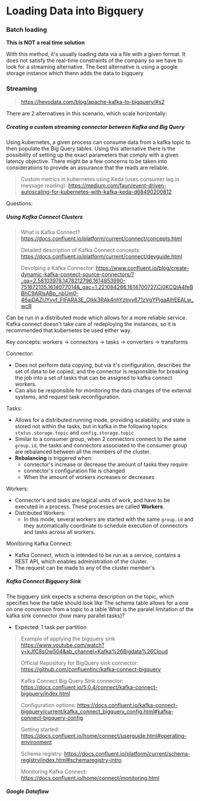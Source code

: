 # Loading Data into Bigquery


### Batch loading

**This is NOT a real time solution**

With this method, it's usually loading data via a file with a given format. It does not satisfy the real-time constraints of the company so we have to look for a streaming alternative.
The best alternative is using a google storage instance which thenn adds the data to bigquery 


### Streaming

> https://hevodata.com/blog/apache-kafka-to-bigquery/#s2 

There are 2 alternatives in this scenario, which scale horizontally: 

##### Creating a custom streaming connector between Kafka and Big Query

Using kubernetes, a given process can consume data from a kafka topic to then populate the Big Query tables. 
Using this alternative there is the possibility of setting up the exact parameters that comply with a given latency objective. There might be a few concerns to be taken into considerations to provide an assurance that the reads are reliable.

> Custom metrics in kubernetes using Keda (uses consumer lag in message reading):
> https://medium.com/faun/event-driven-autoscaling-for-kubernetes-with-kafka-keda-d68490200812

Questions: 

##### Using Kafka Connect Clusters


> What is Kafka Connect?
> https://docs.confluent.io/platform/current/connect/concepts.html
>
> Detailed description of Kafka Connect concepts:
> https://docs.confluent.io/platform/current/connect/devguide.html
>
> Devolping a Kafka Connector: 
> https://www.confluent.io/blog/create-dynamic-kafka-connect-source-connectors/?_ga=2.58103978.1478212796.1614853990-751672135.1614077014&_gac=1.221084266.1614700727.Cj0KCQiA4feBBhC9ARIsABp_nbUm0-46ajDAZUYyvf_FIFARA3E_Olkk3RAk4nhYztjvy671zVgYPjgaAlhEEALw_wcB

Can be run in a distributed mode which allows for a more reliable service. Kafka connect doesn't take care of redeploying the instances, so it is recommended that kubernetes be used either way.

Key concepts: 
workers -> connectors -> tasks -> converters -> transforms

Connector: 
- Does not perform data copying, but via it's configuration, describes the set of data to be copied, and the connector is responsible for breaking the job into a set of tasks that can be assigned to kafka connect workers.
- Can also be responsible for monitoring the data changes of the external systems, and request task reconfiguration.

Tasks: 
- Allows for a distributed running mode, providing scalability, and state is stored not within the tasks, but in kafka in the following topics: `status.storage.topic` and `config.storage.topic`
- Similar to a consumer group, when 2 connectors connect to the same `group.id`, the tasks and connectors associated to the consumer group are rebalanced between all the members of the cluster.
- **Rebalancing** is triggered when: 
	- connector's increase or decrease the amount of tasks they require
	- connector's configuration file is changed
	- When the amount of workers increases or decreases

Workers: 
- Connector's and tasks are logical units of work, and have to be executed in a process. These processes are called **Workers**. 
- Distributed Workers: 
	- In this mode, several workers are started with the same `group.id` and they automatically coordinate to schedule execution of connectors and tasks across all workers.

Monitoring Kafka Connect:
- Kafka Connect, which is intended to be run as a service, contains a REST API, which enables administration of the cluster. 
- The request can be made to any of the cluster member's


##### Kafka Connect Bigquery Sink

The bigquery sink expects a schema description on the topic, which specifies how the table should look like
The schema table allows for a one on one conversion from a topic to a table
What is the paralel limitation of the kafka sink connector (how many parallel tasks)?
- Expected: 1 task per partition

> Example of applying the bigquery sink
> https://www.youtube.com/watch?v=kJfC8sOw504&ab_channel=Kafka%26Bigdata%26Cloud
> 
> Official Repository for BigQuery sink connector:
> https://github.com/confluentinc/kafka-connect-bigquery
>
> Kafka Connect Big Query Sink connector: 
> https://docs.confluent.io/5.0.4/connect/kafka-connect-bigquery/index.html
> 
> Configuration options:
> https://docs.confluent.io/kafka-connect-bigquery/current/kafka_connect_bigquery_config.html#kafka-connect-bigquery-config
> 
> Getting started: 
> https://docs.confluent.io/home/connect/userguide.html#operating-environment
> 
> Schema registry:
> https://docs.confluent.io/platform/current/schema-registry/index.html#schemaregistry-intro
>
> Monitoring Kafka Connect: 
> https://docs.confluent.io/home/connect/monitoring.html

##### Google Dataflow
